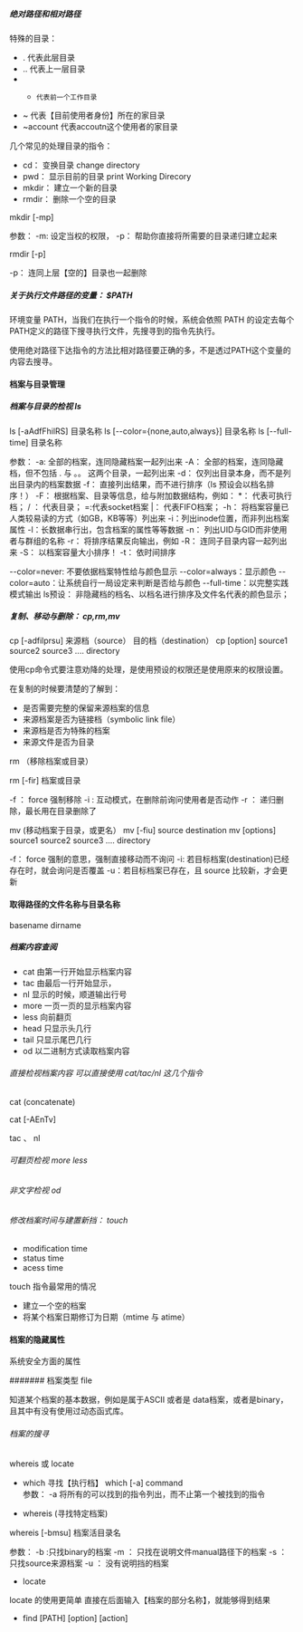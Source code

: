 



##### 绝对路径和相对路径

特殊的目录：
* .     代表此层目录
* ..    代表上一层目录
* -     代表前一个工作目录
* ~     代表【目前使用者身份】所在的家目录
* ~account  代表accoutn这个使用者的家目录

几个常见的处理目录的指令：

* cd： 变换目录 change directory
* pwd： 显示目前的目录 print Working Direcory 
* mkdir： 建立一个新的目录
* rmdir： 删除一个空的目录

mkdir [-mp]

参数：
-m: 设定当权的权限，
-p： 帮助你直接将所需要的目录递归建立起来


rmdir [-p]

-p： 连同上层【空的】目录也一起删除

##### 关于执行文件路径的变量： $PATH

环境变量 PATH，当我们在执行一个指令的时候，系统会依照	PATH 的设定去每个PATH定义的路径下搜寻执行文件，先搜寻到的指令先执行。

使用绝对路径下达指令的方法比相对路径要正确的多，不是透过PATH这个变量的内容去搜寻。

#### 档案与目录管理

##### 档案与目录的检视 ls

ls [-aAdfFhilRS] 目录名称
ls [--color={none,auto,always}] 目录名称
ls [--full-time] 目录名称

参数：
-a: 全部的档案，连同隐藏档案一起列出来
-A： 全部的档案，连同隐藏档，但不包括 . 与 。。 这两个目录，一起列出来
-d： 仅列出目录本身，而不是列出目录内的档案数据
-f： 直接列出结果，而不进行排序（ls 预设会以档名排序！）
-F： 根据档案、目录等信息，给与附加数据结构，例如：  *： 代表可执行档； / ： 代表目录； =:代表socket档案 |： 代表FIFO档案；
-h： 将档案容量已人类较易读的方式（如GB，KB等等）列出来
-i：列出inode位置，而非列出档案属性
-l：长数据串行出，包含档案的属性等等数据
-n： 列出UID与GID而非使用者与群组的名称
-r： 将排序结果反向输出，例如
-R： 连同子目录内容一起列出来
-S： 以档案容量大小排序！
-t： 依时间排序

--color=never: 不要依据档案特性给与颜色显示
--color=always：显示颜色
--color=auto：让系统自行一局设定来判断是否给与颜色
--full-time：以完整实践模式输出
ls预设： 非隐藏档的档名、以档名进行排序及文件名代表的颜色显示；

##### 复制、移动与删除： cp,rm,mv

cp [-adfilprsu] 来源档（source） 目的档（destination）
cp [option] source1 source2 source3 .... directory

使用cp命令式要注意劝降的处理，是使用预设的权限还是使用原来的权限设置。

在复制的时候要清楚的了解到：
* 是否需要完整的保留来源档案的信息
* 来源档案是否为链接档（symbolic link file）
* 来源档是否为特殊的档案
* 来源文件是否为目录

rm （移除档案或目录）

rm [-fir] 档案或目录

-f ： force 强制移除
-i : 互动模式，在删除前询问使用者是否动作
-r ： 递归删除，最长用在目录删除了

mv (移动档案于目录，或更名）
mv [-fiu] source destination
mv [options] source1 source2 source3 .... directory

-f： force 强制的意思，强制直接移动而不询问
-i: 若目标档案(destination)已经存在时，就会询问是否覆盖
-u：若目标档案已存在，且 source 比较新，才会更新

#### 取得路径的文件名称与目录名称
basename dirname

##### 档案内容查阅

* cat 由第一行开始显示档案内容
* tac 由最后一行开始显示，
* nl 显示的时候，顺道输出行号
* more 一页一页的显示档案内容
* less 向前翻页
* head 只显示头几行
* tail 只显示尾巴几行
* od 以二进制方式读取档案内容

###### 直接检视档案内容 可以直接使用 cat/tac/nl 这几个指令

cat (concatenate)

cat [-AEnTv]

tac  、 nl

###### 可翻页检视 more less

###### 非文字检视 od

###### 修改档案时间与建置新挡： touch

* modification time
* status time
* acess time

touch 指令最常用的情况

* 建立一个空的档案
* 将某个档案日期修订为日期（mtime 与 atime）


#### 档案的隐藏属性
系统安全方面的属性

####### 档案类型 file

知道某个档案的基本数据，例如是属于ASCII 或者是 data档案，或者是binary，且其中有没有使用过动态函式库。


###### 档案的搜寻

whereis 或  locate

* which 寻找【执行档】
which [-a] command  
参数： 
-a 将所有的可以找到的指令列出，而不止第一个被找到的指令


* whereis (寻找特定档案)

whereis [-bmsu] 档案活目录名

参数：
-b :只找binary的档案
-m ： 只找在说明文件manual路径下的档案
-s ： 只找source来源档案
-u ： 没有说明挡的档案

* locate 

locate 的使用更简单 直接在后面输入【档案的部分名称】，就能够得到结果

* find [PATH] [option] [action]





















    